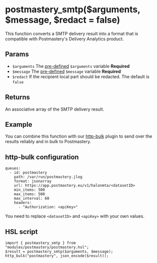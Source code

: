 # postmastery_smtp($arguments, $message, $redact = false)
This function converts a SMTP delivery result into a format that is compatible with Postmastery's Delivery Analytics product.

## Params

- `$arguments` The [pre-defined](https://docs.halon.io/hsl/postdelivery.html#v-z1) `$arguments` variable **Required**
- `$message` The [pre-defined](https://docs.halon.io/hsl/postdelivery.html#v-m1) `$message` variable **Required**
- `$redact` If the recipient local part should be redacted. The default is `false`

## Returns

An associative array of the SMTP delivery result.

## Example

You can combine this function with our [http-bulk](https://github.com/halon-extras/http-bulk) plugin to send over the results reliably and in bulk to Postmastery.

## http-bulk configuration

```
queues:
  - id: postmastery
    path: /var/run/postmastery.jlog
    format: jsonarray
    url: https://app.postmastery.eu/v1/halonmta/<datasetID>
    min_items: 500
    max_items: 500
    max_interval: 60
    headers:
      - "Authorization: <apiKey>"
```

You need to replace `<datasetID>` and `<apiKey>` with your own values.

## HSL script

```
import { postmastery_smtp } from "modules/postmastery/postmastery.hsl";
$result = postmastery_smtp($arguments, $message);
http_bulk("postmastery", json_encode($result));
```